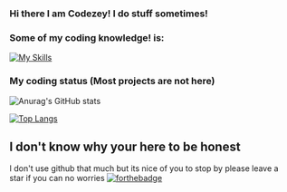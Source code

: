 ### Hi there I am Codezey! I do stuff sometimes! 


### Some of my coding knowledge! is: 


[![My Skills](https://skillicons.dev/icons?i=js,html,css,lua)](https://c0dezey.github.io/HypixelPlus/)


### My coding status (Most projects are not here) 


![Anurag's GitHub stats](https://github-readme-stats.vercel.app/api?username=c0dezey&show_icons=true&theme=dark)



[![Top Langs](https://github-readme-stats.vercel.app/api/top-langs/?username=c0dezey&layout=compact)](https://github.com/anuraghazra/github-readme-stats)

## I don't know why your here to be honest 
I don't use github that much but its nice of you to stop by
please leave a star if you can no worries 
[![forthebadge](https://forthebadge.com/images/badges/made-with-crayons.svg)](https://forthebadge.com)
